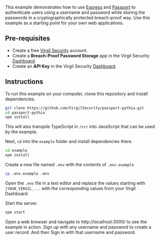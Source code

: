 This example demonstrates how to use [Express](http://expressjs.com/) and [Passport](http://www.passportjs.org/) to authenticate users using a username and password while storing the passwords in a cryptographically protected breach-proof way. Use this example as a starting point for your own web applications.

## Pre-requisites

* Create a free [Virgil Security](https://dashboard.virgilsecurity.com/) account.
* Create a **Breach-Proof Password Storage** app in the Virgil Security [Dashboard](https://dashboard.virgilsecurity.com/apps/new).
* Create an **API Key** in the Virgil Security [Dashboard](https://dashboard.virgilsecurity.com/api-keys).

## Instructions

To run this example on your computer, clone this repository and install dependencies.

```sh
git clone https://github.com/VirgilSecurity/passport-pythia.git
cd passport-pythia
npm install
```

This will also transpile TypeScript in `/src` into JavaScript that can be used by the example.

Next, `cd` into the `example` folder and install dependencies there.

```sh
cd example
npm install
```

Create a new file named `.env` with the contents of `.env.example`

```sh
cp .env.example .env
```

Open the `.env` file in a text editor and replace the values starting with `[YOUR_VIRGIL_...` with the corresponding values from your Virgil Dashboard.

Start the server.

```sh
npm start
```

Open a web browser and navigate to http://localhost:3000/ to see the example in action. Sign up with any username and password to create a user record. And then Sign in with that username and password.